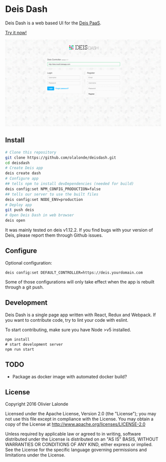 # Deis Dash

Deis Dash is a web based UI for the [Deis PaaS](http://deis.io/).

[Try it now!](http://www.deisdash.com)

![screenshots](./static/animation.gif)

## Install

```bash
# Clone this repository
git clone https://github.com/olalonde/deisdash.git
cd deisdash
# Create Deis app
deis create dash
# Configure app
## tells npm to install devDependencies (needed for build)
deis config:set NPM_CONFIG_PRODUCTION=false
## tells our server to use the built files
deis config:set NODE_ENV=production
# Deploy app
git push deis
# Open Deis Dash in web browser
deis open
```

It was mainly tested on deis v1.12.2. If you find bugs with your version
of Deis, please report them through Github issues.

## Configure

Optional configuration:

```
deis config:set DEFAULT_CONTROLLER=https://deis.yourdomain.com
```

Some of those configurations will only take effect when the app is
rebuilt through a git push.

## Development

Deis Dash is a single page app written with React, Redux and Webpack. If
you want to contribute code, try to lint your code with eslint.

To start contributing, make sure you have Node >v5 installed.

```
npm install
# start development server
npm run start
```

## TODO

- Package as docker image with automated docker build?

## License

Copyright 2016 Olivier Lalonde

Licensed under the Apache License, Version 2.0 (the "License"); you may not use this file except in compliance with the License. You may obtain a copy of the License at http://www.apache.org/licenses/LICENSE-2.0

Unless required by applicable law or agreed to in writing, software distributed under the License is distributed on an "AS IS" BASIS, WITHOUT WARRANTIES OR CONDITIONS OF ANY KIND, either express or implied. See the License for the specific language governing permissions and limitations under the License.
